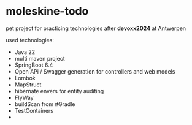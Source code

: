 # moleskine-todo
pet project for practicing technologies after **devoxx2024** at Antwerpen

used technologies:
- Java 22
- multi maven project
- SpringBoot 6.4
- Open APi / Swagger generation for controllers and web models
- Lombok
- MapStruct
- hibernate envers for entity auditing
- FlyWay
- buildScan from #Gradle
- TestContainers
- 
